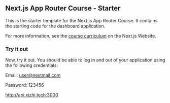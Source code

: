 ## Next.js App Router Course - Starter

This is the starter template for the Next.js App Router Course. It contains the starting code for the dashboard application.

For more information, see the [course curriculum](https://nextjs.org/learn) on the Next.js Website.

### Try it out
Now, try it out. You should be able to log in and out of your application using the following credentials:


Email: user@nextmail.com


Password: 123456


http://api.xizhi.tech:3000

